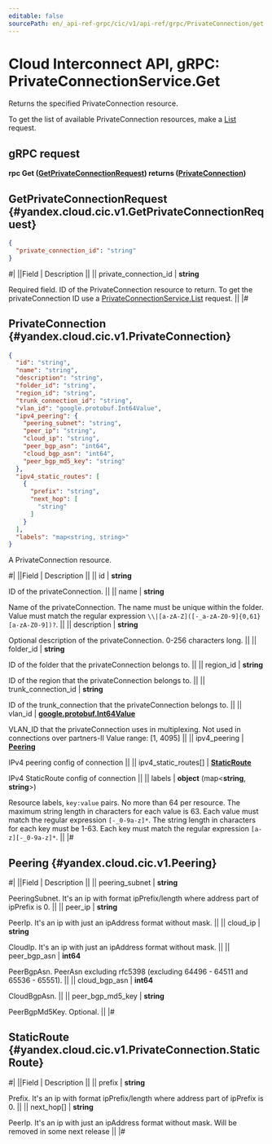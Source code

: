 ```yaml
---
editable: false
sourcePath: en/_api-ref-grpc/cic/v1/api-ref/grpc/PrivateConnection/get.md
---
```


# Cloud Interconnect API, gRPC: PrivateConnectionService.Get

Returns the specified PrivateConnection resource.

To get the list of available PrivateConnection resources, make a [List](/docs/cic/workload/api-ref/grpc/PrivateConnection/list#List) request.

## gRPC request

**rpc Get ([GetPrivateConnectionRequest](#yandex.cloud.cic.v1.GetPrivateConnectionRequest)) returns ([PrivateConnection](#yandex.cloud.cic.v1.PrivateConnection))**

## GetPrivateConnectionRequest {#yandex.cloud.cic.v1.GetPrivateConnectionRequest}

```json
{
  "private_connection_id": "string"
}
```

#|
||Field | Description ||
|| private_connection_id | **string**

Required field. ID of the PrivateConnection resource to return.
To get the privateConnection ID use a [PrivateConnectionService.List](/docs/cic/workload/api-ref/grpc/PrivateConnection/list#List) request. ||
|#

## PrivateConnection {#yandex.cloud.cic.v1.PrivateConnection}

```json
{
  "id": "string",
  "name": "string",
  "description": "string",
  "folder_id": "string",
  "region_id": "string",
  "trunk_connection_id": "string",
  "vlan_id": "google.protobuf.Int64Value",
  "ipv4_peering": {
    "peering_subnet": "string",
    "peer_ip": "string",
    "cloud_ip": "string",
    "peer_bgp_asn": "int64",
    "cloud_bgp_asn": "int64",
    "peer_bgp_md5_key": "string"
  },
  "ipv4_static_routes": [
    {
      "prefix": "string",
      "next_hop": [
        "string"
      ]
    }
  ],
  "labels": "map<string, string>"
}
```

A PrivateConnection resource.

#|
||Field | Description ||
|| id | **string**

ID of the privateConnection. ||
|| name | **string**

Name of the privateConnection.
The name must be unique within the folder.
Value must match the regular expression ``\\|[a-zA-Z]([-_a-zA-Z0-9]{0,61}[a-zA-Z0-9])?``. ||
|| description | **string**

Optional description of the privateConnection. 0-256 characters long. ||
|| folder_id | **string**

ID of the folder that the privateConnection belongs to. ||
|| region_id | **string**

ID of the region that the privateConnection belongs to. ||
|| trunk_connection_id | **string**

ID of the trunk_connection that the privateConnection belongs to. ||
|| vlan_id | **[google.protobuf.Int64Value](https://developers.google.com/protocol-buffers/docs/reference/csharp/class/google/protobuf/well-known-types/int64-value)**

VLAN_ID that the privateConnection uses in multiplexing.
Not used in connections over partners-II
Value range: [1, 4095] ||
|| ipv4_peering | **[Peering](#yandex.cloud.cic.v1.Peering)**

IPv4 peering config of connection ||
|| ipv4_static_routes[] | **[StaticRoute](#yandex.cloud.cic.v1.PrivateConnection.StaticRoute)**

IPv4 StaticRoute config of connection ||
|| labels | **object** (map<**string**, **string**>)

Resource labels, `key:value` pairs.
No more than 64 per resource.
The maximum string length in characters for each value is 63.
Each value must match the regular expression `[-_0-9a-z]*`.
The string length in characters for each key must be 1-63.
Each key must match the regular expression `[a-z][-_0-9a-z]*`. ||
|#

## Peering {#yandex.cloud.cic.v1.Peering}

#|
||Field | Description ||
|| peering_subnet | **string**

PeeringSubnet.
It's an ip with format ipPrefix/length where address part of ipPrefix is 0. ||
|| peer_ip | **string**

PeerIp.
It's an ip with just an ipAddress format without mask. ||
|| cloud_ip | **string**

CloudIp.
It's an ip with just an ipAddress format without mask. ||
|| peer_bgp_asn | **int64**

PeerBgpAsn.
PeerAsn excluding rfc5398 (excluding 64496 - 64511 and 65536 - 65551). ||
|| cloud_bgp_asn | **int64**

CloudBgpAsn. ||
|| peer_bgp_md5_key | **string**

PeerBgpMd5Key.
Optional. ||
|#

## StaticRoute {#yandex.cloud.cic.v1.PrivateConnection.StaticRoute}

#|
||Field | Description ||
|| prefix | **string**

Prefix.
It's an ip with format ipPrefix/length where address part of ipPrefix is 0. ||
|| next_hop[] | **string**

PeerIp.
It's an ip with just an ipAddress format without mask.
Will be removed in some next release ||
|#